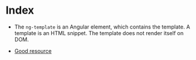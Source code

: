# Index
- The `ng-template` is an Angular element, which contains the template. A template is an HTML snippet. The template does not render itself on DOM.


- [Good resource](https://www.tektutorialshub.com/angular/ng-template-in-angular/)